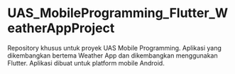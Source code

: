 # UAS_MobileProgramming_Flutter_WeatherAppProject
Repository khusus untuk proyek UAS Mobile Programming. Aplikasi yang dikembangkan bertema Weather App dan dikembangkan menggunakan Flutter. Aplikasi dibuat untuk platform mobile Android.
